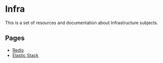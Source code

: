 # Infra

This is a set of resources and documentation about Infrastructure subjects.

## Pages

* [Redis](./redis/redis.md)
* [Elastic Stack](./elastic-stack/elastic-stack.md)
